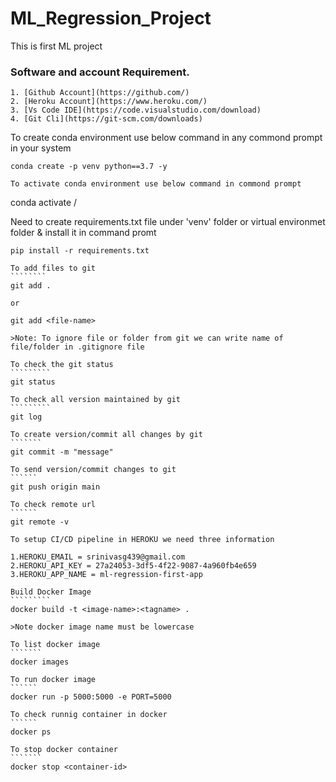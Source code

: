 # ML_Regression_Project
This is first ML project

### Software and account Requirement.

    1. [Github Account](https://github.com/)
    2. [Heroku Account](https://www.heroku.com/)
    3. [Vs Code IDE](https://code.visualstudio.com/download)
    4. [Git Cli](https://git-scm.com/downloads)

To create conda environment use below command in any commond prompt in your system
`````````````````````
conda create -p venv python==3.7 -y

To activate conda environment use below command in commond prompt
`````````````````````
conda activate <virtual-name>/

Need to create requirements.txt file under 'venv' folder or virtual environmet folder & install it in command promt
`````````````````````
pip install -r requirements.txt

To add files to git
````````
git add .

or 

git add <file-name>

>Note: To ignore file or folder from git we can write name of file/folder in .gitignore file

To check the git status
`````````
git status

To check all version maintained by git
`````````
git log

To create version/commit all changes by git
```````
git commit -m "message"

To send version/commit changes to git
``````
git push origin main

To check remote url
``````
git remote -v

To setup CI/CD pipeline in HEROKU we need three information

1.HEROKU_EMAIL = srinivasg439@gmail.com
2.HEROKU_API_KEY = 27a24053-3df5-4f22-9087-4a960fb4e659
3.HEROKU_APP_NAME = ml-regression-first-app

Build Docker Image
`````````
docker build -t <image-name>:<tagname> .

>Note docker image name must be lowercase

To list docker image
```````
docker images

To run docker image
``````
docker run -p 5000:5000 -e PORT=5000

To check runnig container in docker 
``````
docker ps

To stop docker container
```````
docker stop <container-id>


